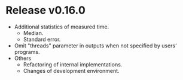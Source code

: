 # Release v0.16.0

- Additional statistics of measured time.
  - Median.
  - Standard error.
- Omit "threads" parameter in outputs when not specified by users' programs.
- Others
  - Refactoring of internal implementations.
  - Changes of development environment.
